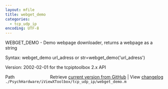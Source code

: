 ```yaml
---
layout: mfile
title: webget_demo
categories:
  - tcp_udp_ip
encoding: UTF-8
---
```


WEBGET\_DEMO - Demo webpage downloader, returns a webpage as a string

Syntax:
   webget\_demo url\_adress
 or
   str=webget\_demo\('url\_adress'\)

 Version: 2002-02-01 for the tcpiptoolbox 2.x API



<div class="code_header" style="text-align:right;">
  <span style="float:left;">Path&nbsp;&nbsp;</span> <span class="counter">Retrieve <a href=
  "https://raw.github.com/Psychtoolbox-3/Psychtoolbox-3/beta/./PsychHardware/iViewXToolbox/tcp_udp_ip/webget_demo.m">current version from GitHub</a> | View <a href=
  "https://github.com/Psychtoolbox-3/Psychtoolbox-3/commits/beta/./PsychHardware/iViewXToolbox/tcp_udp_ip/webget_demo.m">changelog</a></span>
</div>
<div class="code">
  <code>./PsychHardware/iViewXToolbox/tcp_udp_ip/webget_demo.m</code>
</div>
